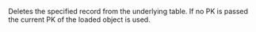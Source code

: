 ﻿Deletes the specified record from the underlying table. If no PK is passed the current PK of the loaded object is used.